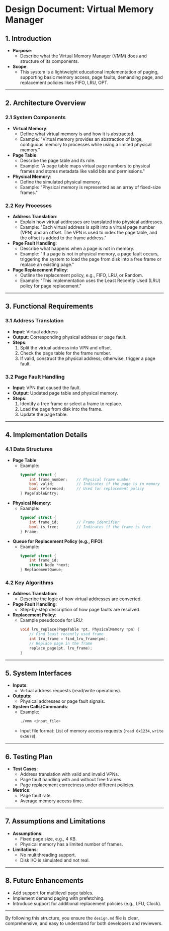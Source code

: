 # **Design Document: Virtual Memory Manager**

## **1. Introduction**
- **Purpose**:
  - Describe what the Virtual Memory Manager (VMM) does and structure of its components.
- **Scope**:
  - This system is a lightweight educational implementation of paging, supporting basic memory access, page faults, demanding page, and replacement policies likes FIFO, LRU, OPT.

---

## **2. Architecture Overview**
### **2.1 System Components**
- **Virtual Memory**:
  - Define what virtual memory is and how it is abstracted.
  - Example: "Virtual memory provides an abstraction of large, contiguous memory to processes while using a limited physical memory."
- **Page Table**:
  - Describe the page table and its role.
  - Example: "A page table maps virtual page numbers to physical frames and stores metadata like valid bits and permissions."
- **Physical Memory**:
  - Define the simulated physical memory.
  - Example: "Physical memory is represented as an array of fixed-size frames."

### **2.2 Key Processes**
- **Address Translation**:
  - Explain how virtual addresses are translated into physical addresses.
  - Example: "Each virtual address is split into a virtual page number (VPN) and an offset. The VPN is used to index the page table, and the offset is added to the frame address."
- **Page Fault Handling**:
  - Describe what happens when a page is not in memory.
  - Example: "If a page is not in physical memory, a page fault occurs, triggering the system to load the page from disk into a free frame or replace an existing page."
- **Page Replacement Policy**:
  - Outline the replacement policy, e.g., FIFO, LRU, or Random.
  - Example: "This implementation uses the Least Recently Used (LRU) policy for page replacement."

---

## **3. Functional Requirements**
### **3.1 Address Translation**
- **Input**: Virtual address
- **Output**: Corresponding physical address or page fault.
- **Steps**:
  1. Split the virtual address into VPN and offset.
  2. Check the page table for the frame number.
  3. If valid, construct the physical address; otherwise, trigger a page fault.

### **3.2 Page Fault Handling**
- **Input**: VPN that caused the fault.
- **Output**: Updated page table and physical memory.
- **Steps**:
  1. Identify a free frame or select a frame to replace.
  2. Load the page from disk into the frame.
  3. Update the page table.

---

## **4. Implementation Details**
### **4.1 Data Structures**
- **Page Table**:
  - Example:
    ```c
    typedef struct {
        int frame_number;    // Physical frame number
        bool valid;          // Indicates if the page is in memory
        bool referenced;     // Used for replacement policy
    } PageTableEntry;
    ```
- **Physical Memory**:
  - Example:
    ```c
    typedef struct {
        int frame_id;        // Frame identifier
        bool is_free;        // Indicates if the frame is free
    } Frame;
    ```
- **Queue for Replacement Policy (e.g., FIFO)**:
  - Example:
    ```c
    typedef struct {
        int frame_id;
        struct Node *next;
    } ReplacementQueue;
    ```

### **4.2 Key Algorithms**
- **Address Translation**:
  - Describe the logic of how virtual addresses are converted.
- **Page Fault Handling**:
  - Step-by-step description of how page faults are resolved.
- **Replacement Policy**:
  - Example pseudocode for LRU:
    ```c
    void lru_replace(PageTable *pt, PhysicalMemory *pm) {
        // Find least recently used frame
        int lru_frame = find_lru_frame(pm);
        // Replace page in the frame
        replace_page(pt, lru_frame);
    }
    ```

---

## **5. System Interfaces**
- **Inputs**:
  - Virtual address requests (read/write operations).
- **Outputs**:
  - Physical addresses or page fault signals.
- **System Calls/Commands**:
  - Example:
    ```bash
    ./vmm <input_file>
    ```
  - Input file format: List of memory access requests (`read 0x1234`, `write 0x5678`).

---

## **6. Testing Plan**
- **Test Cases**:
  - Address translation with valid and invalid VPNs.
  - Page fault handling with and without free frames.
  - Page replacement correctness under different policies.
- **Metrics**:
  - Page fault rate.
  - Average memory access time.

---

## **7. Assumptions and Limitations**
- **Assumptions**:
  - Fixed page size, e.g., 4 KB.
  - Physical memory has a limited number of frames.
- **Limitations**:
  - No multithreading support.
  - Disk I/O is simulated and not real.

---

## **8. Future Enhancements**
- Add support for multilevel page tables.
- Implement demand paging with prefetching.
- Introduce support for additional replacement policies (e.g., LFU, Clock).

---

By following this structure, you ensure the `design.md` file is clear, comprehensive, and easy to understand for both developers and reviewers.